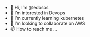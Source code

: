- 👋 Hi, I’m @edosos
- 👀 I’m interested in Devops
- 🌱 I’m currently learning kubernetes
- 💞️ I’m looking to collaborate on AWS
- 📫 How to reach me ...

<!---
edosos/edosos is a ✨ special ✨ repository because its `README.md` (this file) appears on your GitHub profile.
You can click the Preview link to take a look at your changes.
--->
